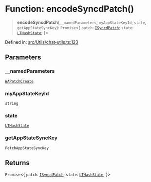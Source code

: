 # Function: encodeSyncdPatch()

> **encodeSyncdPatch**(`__namedParameters`, `myAppStateKeyId`, `state`, `getAppStateSyncKey`): `Promise`\<\{ `patch`: [`ISyncdPatch`](../namespaces/proto/interfaces/ISyncdPatch.md); `state`: [`LTHashState`](../type-aliases/LTHashState.md); \}\>

Defined in: [src/Utils/chat-utils.ts:123](https://github.com/Fokusdotid/Baileys/blob/deec6cc75a88a82eaeedf16b76aa9218b2c772e3/src/Utils/chat-utils.ts#L123)

## Parameters

### \_\_namedParameters

[`WAPatchCreate`](../type-aliases/WAPatchCreate.md)

### myAppStateKeyId

`string`

### state

[`LTHashState`](../type-aliases/LTHashState.md)

### getAppStateSyncKey

`FetchAppStateSyncKey`

## Returns

`Promise`\<\{ `patch`: [`ISyncdPatch`](../namespaces/proto/interfaces/ISyncdPatch.md); `state`: [`LTHashState`](../type-aliases/LTHashState.md); \}\>
